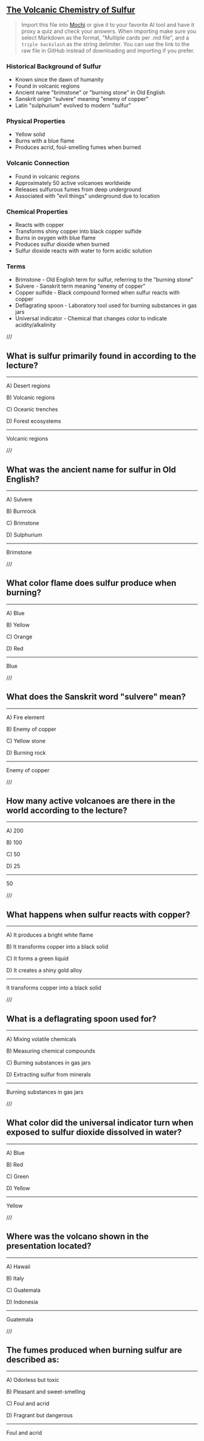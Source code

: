 ## [The Volcanic Chemistry of Sulfur](https://www.youtube.com/watch?v=3cwcekm6wDQ)

> Import this file into [Mochi](https://mochi.cards/) or give it to your favorite AI tool and have it proxy a quiz and check your answers. When importing make sure you select Markdown as the format, "Multiple cards per .md file", and a ```triple backslash``` as the string delimiter. You can use the link to the raw file in GitHub instead of downloading and importing if you prefer.

### Historical Background of Sulfur
- Known since the dawn of humanity
- Found in volcanic regions
- Ancient name "brimstone" or "burning stone" in Old English
- Sanskrit origin "sulvere" meaning "enemy of copper"
- Latin "sulphurium" evolved to modern "sulfur"

### Physical Properties
- Yellow solid
- Burns with a blue flame
- Produces acrid, foul-smelling fumes when burned

### Volcanic Connection
- Found in volcanic regions
- Approximately 50 active volcanoes worldwide
- Releases sulfurous fumes from deep underground
- Associated with "evil things" underground due to location

### Chemical Properties
- Reacts with copper
- Transforms shiny copper into black copper sulfide
- Burns in oxygen with blue flame
- Produces sulfur dioxide when burned
- Sulfur dioxide reacts with water to form acidic solution

### Terms
- Brimstone - Old English term for sulfur, referring to the "burning stone"
- Sulvere - Sanskrit term meaning "enemy of copper"
- Copper sulfide - Black compound formed when sulfur reacts with copper
- Deflagrating spoon - Laboratory tool used for burning substances in gas jars
- Universal indicator - Chemical that changes color to indicate acidity/alkalinity

///

## What is sulfur primarily found in according to the lecture?

---

A) Desert regions

B) Volcanic regions 

C) Oceanic trenches

D) Forest ecosystems

---

Volcanic regions

///

## What was the ancient name for sulfur in Old English?

---

A) Sulvere

B) Burnrock

C) Brimstone

D) Sulphurium

---

Brimstone

///

## What color flame does sulfur produce when burning?

---

A) Blue

B) Yellow

C) Orange 

D) Red

---

Blue

///

## What does the Sanskrit word "sulvere" mean?

---

A) Fire element

B) Enemy of copper

C) Yellow stone

D) Burning rock

---

Enemy of copper

///

## How many active volcanoes are there in the world according to the lecture?

---

A) 200

B) 100

C) 50

D) 25

---

50

///

## What happens when sulfur reacts with copper?

---

A) It produces a bright white flame

B) It transforms copper into a black solid

C) It forms a green liquid

D) It creates a shiny gold alloy

---

It transforms copper into a black solid

///

## What is a deflagrating spoon used for?

---

A) Mixing volatile chemicals

B) Measuring chemical compounds

C) Burning substances in gas jars

D) Extracting sulfur from minerals

---

Burning substances in gas jars

///

## What color did the universal indicator turn when exposed to sulfur dioxide dissolved in water?

---

A) Blue

B) Red

C) Green

D) Yellow

---

Yellow

///

## Where was the volcano shown in the presentation located?

---

A) Hawaii

B) Italy

C) Guatemala

D) Indonesia

---

Guatemala

///

## The fumes produced when burning sulfur are described as:

---

A) Odorless but toxic

B) Pleasant and sweet-smelling

C) Foul and acrid

D) Fragrant but dangerous

---

Foul and acrid
